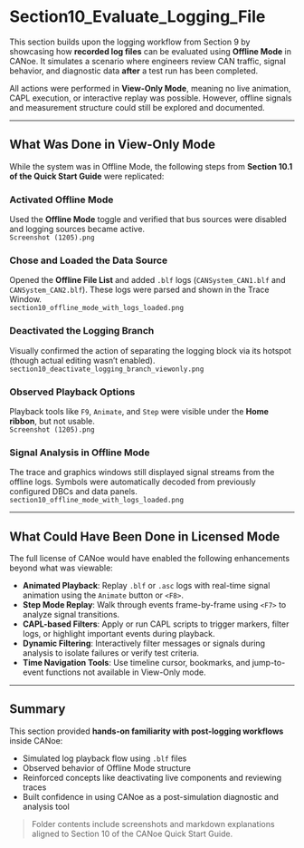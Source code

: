 # Section10_Evaluate_Logging_File

This section builds upon the logging workflow from Section 9 by showcasing how **recorded log files** can be evaluated using **Offline Mode** in CANoe. It simulates a scenario where engineers review CAN traffic, signal behavior, and diagnostic data **after** a test run has been completed.

All actions were performed in **View-Only Mode**, meaning no live animation, CAPL execution, or interactive replay was possible. However, offline signals and measurement structure could still be explored and documented.

---

## What Was Done in View-Only Mode

While the system was in Offline Mode, the following steps from **Section 10.1 of the Quick Start Guide** were replicated:

### Activated Offline Mode  
Used the **Offline Mode** toggle and verified that bus sources were disabled and logging sources became active.  
`Screenshot (1205).png`

### Chose and Loaded the Data Source  
Opened the **Offline File List** and added `.blf` logs (`CANSystem_CAN1.blf` and `CANSystem_CAN2.blf`). These logs were parsed and shown in the Trace Window.  
`section10_offline_mode_with_logs_loaded.png`

### Deactivated the Logging Branch  
Visually confirmed the action of separating the logging block via its hotspot (though actual editing wasn’t enabled).  
`section10_deactivate_logging_branch_viewonly.png`

### Observed Playback Options  
Playback tools like `F9`, `Animate`, and `Step` were visible under the **Home ribbon**, but not usable.  
`Screenshot (1205).png`

### Signal Analysis in Offline Mode  
The trace and graphics windows still displayed signal streams from the offline logs. Symbols were automatically decoded from previously configured DBCs and data panels.  
`section10_offline_mode_with_logs_loaded.png`

---

## What Could Have Been Done in Licensed Mode

The full license of CANoe would have enabled the following enhancements beyond what was viewable:

- **Animated Playback**: Replay `.blf` or `.asc` logs with real-time signal animation using the `Animate` button or `<F8>`.
- **Step Mode Replay**: Walk through events frame-by-frame using `<F7>` to analyze signal transitions.
- **CAPL-based Filters**: Apply or run CAPL scripts to trigger markers, filter logs, or highlight important events during playback.
- **Dynamic Filtering**: Interactively filter messages or signals during analysis to isolate failures or verify test criteria.
- **Time Navigation Tools**: Use timeline cursor, bookmarks, and jump-to-event functions not available in View-Only mode.

---

## Summary

This section provided **hands-on familiarity with post-logging workflows** inside CANoe:

- Simulated log playback flow using `.blf` files
- Observed behavior of Offline Mode structure
- Reinforced concepts like deactivating live components and reviewing traces
- Built confidence in using CANoe as a post-simulation diagnostic and analysis tool

> Folder contents include screenshots and markdown explanations aligned to Section 10 of the CANoe Quick Start Guide.